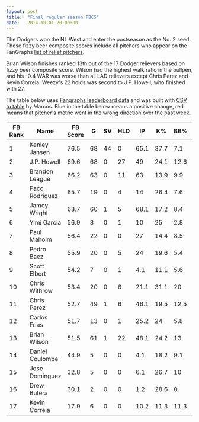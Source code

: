 ```yaml
---
layout: post
title:  "Final regular season FBCS"
date:   2014-10-01 20:00:00
---
```


The Dodgers won the NL West and enter the postseason as the No. 2 seed. These fizzy beer composite scores include all pitchers who appear on the FanGraphs [list of relief pitchers](http://www.fangraphs.com/leaders.aspx?pos=all&stats=rel&lg=all&qual=0&type=c,7,11,114,13,120,121,217,6,45,42,59&season=2014&month=0&season1=2014&ind=0&team=22&rost=0&age=0&filter=&players=0).

Brian Wilson finishes ranked 13th out of the 17 Dodger relievers based on fizzy beer composite score. Wilson had the highest walk ratio in the bullpen, and his -0.4 WAR was worse than all LAD relievers except Chris Perez and Kevin Correia. Weezy's 22 holds was second to J.P. Howell, who finished with 27.

The table below uses [Fangraphs leaderboard data](http://www.fangraphs.com/leaders.aspx?pos=all&stats=rel&lg=all&qual=0&type=c,7,11,114,13,120,121,217,6,45,42,59&season=2014&month=0&season1=2014&ind=0&team=22&rost=0&age=0&filter=&players=0) and was built with [CSV to table](http://csv.codingnews.info/) by Marcos. <span class="increase">Blue</span> in the table below means a positive change, <span class="decrease">red</span> means that pitcher's metric went in the wrong direction over the past week.


<table>
  <thead>
    <tr>
      <th>FB Rank</th><th>Name</th><th>FB Score</th><th>G</th><th>SV</th><th>HLD</th><th>IP</th><th>K%</th><th>BB%</th><th>K-BB%</th><th>ERA</th><th>FIP</th><th>WHIP</th><th>WAR</th>
    </tr>
  </thead>
  <tbody>
    <tr>
      <td data-title="FB Rank">1</td><td data-title="Name">Kenley Jansen</td><td data-title="FB Score">76.5</td><td data-title="G">68</td><td data-title="SV">44</td><td data-title="HLD">0</td><td data-title="IP">65.1</td><td data-title="K%">37.7</td><td data-title="BB%">7.1</td><td data-title="K-BB%">30.6</td><td data-title="ERA">2.76</td><td data-title="FIP">1.91</td><td data-title="WHIP">1.13</td><td data-title="WAR">2</td>
    </tr>
    <tr>
      <td data-title="FB Rank">2</td><td data-title="Name">J.P. Howell</td><td data-title="FB Score">69.6</td><td data-title="G">68</td><td data-title="SV">0</td><td data-title="HLD">27</td><td data-title="IP">49</td><td data-title="K%">24.1</td><td data-title="BB%">12.6</td><td data-title="K-BB%">11.6</td><td data-title="ERA">2.39</td><td data-title="FIP">3.3</td><td data-title="WHIP">1.14</td><td data-title="WAR">0.2</td>
    </tr>
    <tr>
      <td data-title="FB Rank">3</td><td data-title="Name">Brandon League</td><td data-title="FB Score">66.2</td><td data-title="G">63</td><td data-title="SV">0</td><td data-title="HLD">11</td><td data-title="IP">63</td><td data-title="K%">13.9</td><td data-title="BB%">9.9</td><td data-title="K-BB%">4</td><td data-title="ERA">2.57</td><td data-title="FIP">3.4</td><td data-title="WHIP">1.46</td><td data-title="WAR">0.1</td>
    </tr>
    <tr>
      <td data-title="FB Rank">4</td><td data-title="Name">Paco Rodriguez</td><td data-title="FB Score">65.7</td><td data-title="G">19</td><td data-title="SV">0</td><td data-title="HLD">4</td><td data-title="IP">14</td><td data-title="K%">26.4</td><td data-title="BB%">7.6</td><td data-title="K-BB%">18.9</td><td data-title="ERA">3.86</td><td data-title="FIP">2.92</td><td data-title="WHIP">1.14</td><td data-title="WAR">0.1</td>
    </tr>
    <tr>
      <td data-title="FB Rank">5</td><td data-title="Name">Jamey Wright</td><td data-title="FB Score">63.7</td><td data-title="G">60</td><td data-title="SV">1</td><td data-title="HLD">5</td><td data-title="IP">68.1</td><td data-title="K%">17.2</td><td data-title="BB%">8.4</td><td data-title="K-BB%">8.8</td><td data-title="ERA">4.35</td><td data-title="FIP">3.48</td><td data-title="WHIP">1.38</td><td data-title="WAR">0.1</td>
    </tr>
    <tr>
      <td data-title="FB Rank">6</td><td data-title="Name">Yimi Garcia</td><td data-title="FB Score">56.9</td><td data-title="G">8</td><td data-title="SV">0</td><td data-title="HLD">1</td><td data-title="IP">10</td><td data-title="K%">25</td><td data-title="BB%">2.8</td><td data-title="K-BB%">22.2</td><td data-title="ERA">1.8</td><td data-title="FIP">4.23</td><td data-title="WHIP">0.7</td><td data-title="WAR">-0.1</td>
    </tr>
    <tr>
      <td data-title="FB Rank">7</td><td data-title="Name">Paul Maholm</td><td data-title="FB Score">56.4</td><td data-title="G">22</td><td data-title="SV">0</td><td data-title="HLD">0</td><td data-title="IP">27</td><td data-title="K%">14.4</td><td data-title="BB%">8.5</td><td data-title="K-BB%">5.9</td><td data-title="ERA">5</td><td data-title="FIP">3.21</td><td data-title="WHIP">1.52</td><td data-title="WAR">0.1</td>
    </tr>
    <tr>
      <td data-title="FB Rank">8</td><td data-title="Name">Pedro Baez</td><td data-title="FB Score">55.9</td><td data-title="G">20</td><td data-title="SV">0</td><td data-title="HLD">5</td><td data-title="IP">24</td><td data-title="K%">19.6</td><td data-title="BB%">5.4</td><td data-title="K-BB%">14.1</td><td data-title="ERA">2.63</td><td data-title="FIP">3.88</td><td data-title="WHIP">0.88</td><td data-title="WAR">0</td>
    </tr>
    <tr>
      <td data-title="FB Rank">9</td><td data-title="Name">Scott Elbert</td><td data-title="FB Score">54.2</td><td data-title="G">7</td><td data-title="SV">0</td><td data-title="HLD">1</td><td data-title="IP">4.1</td><td data-title="K%">11.1</td><td data-title="BB%">5.6</td><td data-title="K-BB%">5.6</td><td data-title="ERA">2.08</td><td data-title="FIP">2.9</td><td data-title="WHIP">1.15</td><td data-title="WAR">0</td>
    </tr>
    <tr>
      <td data-title="FB Rank">10</td><td data-title="Name">Chris Withrow</td><td data-title="FB Score">53.4</td><td data-title="G">20</td><td data-title="SV">0</td><td data-title="HLD">6</td><td data-title="IP">21.1</td><td data-title="K%">31.1</td><td data-title="BB%">20</td><td data-title="K-BB%">11.1</td><td data-title="ERA">2.95</td><td data-title="FIP">3.79</td><td data-title="WHIP">1.31</td><td data-title="WAR">-0.1</td>
    </tr>
    <tr>
      <td data-title="FB Rank">11</td><td data-title="Name">Chris Perez</td><td data-title="FB Score">52.7</td><td data-title="G">49</td><td data-title="SV">1</td><td data-title="HLD">6</td><td data-title="IP">46.1</td><td data-title="K%">19.5</td><td data-title="BB%">12.5</td><td data-title="K-BB%">7</td><td data-title="ERA">4.27</td><td data-title="FIP">5.07</td><td data-title="WHIP">1.36</td><td data-title="WAR">-0.8</td>
    </tr>
    <tr>
      <td data-title="FB Rank">12</td><td data-title="Name">Carlos Frias</td><td data-title="FB Score">51.7</td><td data-title="G">13</td><td data-title="SV">0</td><td data-title="HLD">1</td><td data-title="IP">25.2</td><td data-title="K%">24</td><td data-title="BB%">5.8</td><td data-title="K-BB%">18.3</td><td data-title="ERA">4.91</td><td data-title="FIP">3.4</td><td data-title="WHIP">1.01</td><td data-title="WAR">0</td>
    </tr>
    <tr>
      <td data-title="FB Rank">13</td><td data-title="Name">Brian Wilson</td><td data-title="FB Score">51.5</td><td data-title="G">61</td><td data-title="SV">1</td><td data-title="HLD">22</td><td data-title="IP">48.1</td><td data-title="K%">24.2</td><td data-title="BB%">13</td><td data-title="K-BB%">11.2</td><td data-title="ERA">4.66</td><td data-title="FIP">4.29</td><td data-title="WHIP">1.61</td><td data-title="WAR">-0.4</td>
    </tr>
    <tr>
      <td data-title="FB Rank">14</td><td data-title="Name">Daniel Coulombe</td><td data-title="FB Score">44.9</td><td data-title="G">5</td><td data-title="SV">0</td><td data-title="HLD">0</td><td data-title="IP">4.1</td><td data-title="K%">18.2</td><td data-title="BB%">9.1</td><td data-title="K-BB%">9.1</td><td data-title="ERA">4.15</td><td data-title="FIP">5.67</td><td data-title="WHIP">1.62</td><td data-title="WAR">-0.1</td>
    </tr>
    <tr>
      <td data-title="FB Rank">15</td><td data-title="Name">Jose Dominguez</td><td data-title="FB Score">32.8</td><td data-title="G">5</td><td data-title="SV">0</td><td data-title="HLD">0</td><td data-title="IP">6.1</td><td data-title="K%">26.7</td><td data-title="BB%">10</td><td data-title="K-BB%">16.7</td><td data-title="ERA">11.37</td><td data-title="FIP">6.61</td><td data-title="WHIP">1.58</td><td data-title="WAR">-0.1</td>
    </tr>
    <tr>
      <td data-title="FB Rank">16</td><td data-title="Name">Drew Butera</td><td data-title="FB Score">30.1</td><td data-title="G">2</td><td data-title="SV">0</td><td data-title="HLD">0</td><td data-title="IP">1.2</td><td data-title="K%">28.6</td><td data-title="BB%">0</td><td data-title="K-BB%">28.6</td><td data-title="ERA">10.8</td><td data-title="FIP">8.53</td><td data-title="WHIP">1.2</td><td data-title="WAR">-0.1</td>
    </tr>
    <tr>
      <td data-title="FB Rank">17</td><td data-title="Name">Kevin Correia</td><td data-title="FB Score">17.9</td><td data-title="G">6</td><td data-title="SV">0</td><td data-title="HLD">0</td><td data-title="IP">10.2</td><td data-title="K%">11.3</td><td data-title="BB%">11.3</td><td data-title="K-BB%">0</td><td data-title="ERA">10.13</td><td data-title="FIP">7.35</td><td data-title="WHIP">1.97</td><td data-title="WAR">-0.5</td>
    </tr>
  </tbody>
</table>
